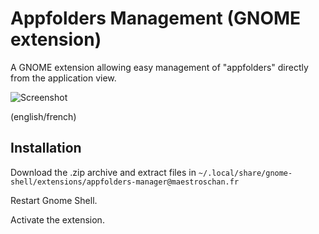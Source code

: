 # Appfolders Management (GNOME extension)
A GNOME extension allowing easy management of "appfolders" directly from the application view.

![Screenshot](http://i.imgur.com/Xe5Cgvl.png)

(english/french)

## Installation

Download the .zip archive and extract files in `~/.local/share/gnome-shell/extensions/appfolders-manager@maestroschan.fr`

Restart Gnome Shell.

Activate the extension.
